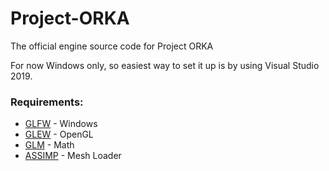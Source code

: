 # Project-ORKA
The official engine source code for Project ORKA

For now Windows only, so easiest way to set it up is by using Visual Studio 2019.

### Requirements:
* [GLFW](https://www.glfw.org/) - Windows
* [GLEW](http://glew.sourceforge.net/) - OpenGL
* [GLM](https://glm.g-truc.net/0.9.9/index.html) - Math
* [ASSIMP](https://www.assimp.org/) - Mesh Loader
